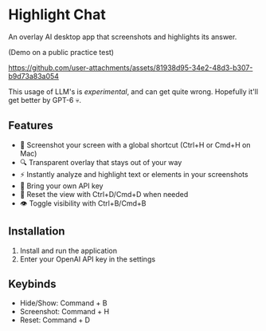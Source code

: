 # Highlight Chat
An overlay AI desktop app that screenshots and highlights its answer.

(Demo on a public practice test)

https://github.com/user-attachments/assets/81938d95-34e2-48d3-b307-b9d73a83a054

This usage of LLM's is *experimental*, and can get quite wrong. Hopefully it'll get better by GPT-6 💀.

## Features
- 📸 Screenshot your screen with a global shortcut (Ctrl+H or Cmd+H on Mac)
- 🔍 Transparent overlay that stays out of your way
- ⚡ Instantly analyze and highlight text or elements in your screenshots
- 🔑 Bring your own API key
- 🔄 Reset the view with Ctrl+D/Cmd+D when needed
- 👁️ Toggle visibility with Ctrl+B/Cmd+B

## Installation
1. Install and run the application
2. Enter your OpenAI API key in the settings

## Keybinds
- Hide/Show: Command + B
- Screenshot: Command + H
- Reset: Command + D